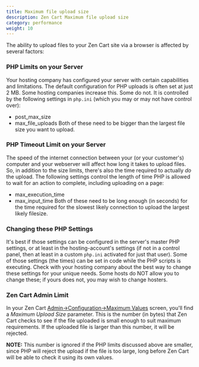 ```yaml
---
title: Maximum file upload size 
description: Zen Cart Maximum file upload size 
category: performance
weight: 10
---
```


The ability to upload files to your Zen Cart site via a browser is affected by several factors:

### PHP Limits on your Server
Your hosting company has configured your server with certain capabilities and limitations. The default configuration for PHP uploads is often set at just 2 MB.  Some hosting companies increase this. Some do not.
It is controlled by the following settings in `php.ini` (which you may or may not have control over):
- post_max_size
- max_file_uploads
Both of these need to be bigger than the largest file size you want to upload.

### PHP Timeout Limit on your Server
The speed of the internet connection between your (or your customer's) computer and your webserver will affect how long it takes to upload files. 
So, in addition to the size limits, there's also the time required to actually *do* the upload.
The following settings control the length of time PHP is allowed to wait for an action to complete, including uploading on a page:
- max_execution_time
- max_input_time
Both of these need to be long enough (in seconds) for the time required for the slowest likely connection to upload the largest likely filesize.

### Changing these PHP Settings
It's best if those settings can be configured in the server's master PHP settings, or at least in the hosting-account's settings (if not in a control panel, then at least in a custom `php.ini` activated for just that user).  Some of those settings (the times) can be set in code while the PHP scripts is executing. Check with your hosting company about the best way to change these settings for your unique needs.  Some hosts do NOT allow you to change these; if yours does not, you may wish to change hosters.

### Zen Cart Admin Limit
In your Zen Cart [Admin->Configuration->Maximum Values](/user/admin_pages/configuration/configuration_maximumvalues/) screen, you'll find a *Maximum Upload Size* parameter. This is the number (in bytes) that Zen Cart checks to see if the file uploaded is small enough to suit maximum requirements. If the uploaded file is larger than this number, it will be rejected.

**NOTE:** This number is ignored if the PHP limits discussed above are smaller, since PHP will reject the upload if the file is too large, long before Zen Cart will be able to check it using its own values.

